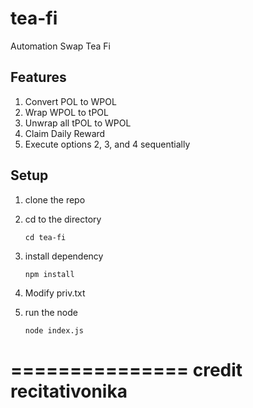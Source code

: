 # tea-fi
Automation Swap Tea Fi

## Features
1. Convert POL to WPOL
2. Wrap WPOL to tPOL
3. Unwrap all tPOL to WPOL
4. Claim Daily Reward
5. Execute options 2, 3, and 4 sequentially

## Setup

1. clone the repo
2. cd to the directory
   ```
   cd tea-fi
   ```
3. install dependency
   ```
   npm install
   ```

4. Modify priv.txt
5. run the node
   ```
   node index.js
   ```



===============
credit
recitativonika
===============

